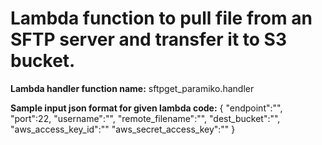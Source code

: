 # Lambda function to pull file from an SFTP server and transfer it to S3 bucket.

**Lambda handler function name:** sftpget_paramiko.handler

**Sample input json format for given lambda code:**
{
	"endpoint":"<endpoint url>",
	"port":22,
	"username":"",
	"remote_filename":"<name of the file in sftp bucket>",
	"dest_bucket":"<Destination s3 bucket name>",
	"aws_access_key_id":"<aws access id>"
	"aws_secret_access_key":"<your aws secret access key>"
}